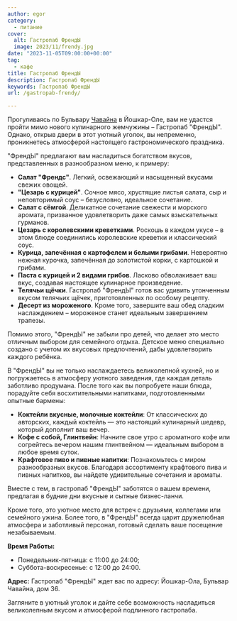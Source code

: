 ```yaml
---
author: egor
category:
  - питание
cover:
  alt: Гастропаб ФрендЫ
  image: 2023/11/frendy.jpg
date: "2023-11-05T09:00:00+00:00"
tag:
  - кафе
title: Гастропаб ФрендЫ
description: Гастропаб ФрендЫ
keywords: Гастропаб ФрендЫ
url: /gastropab-frendy/

---
```

Прогуливаясь по Бульвару [Чавайна](/pamyatnik-chavajnu/) в Йошкар-Оле, вам не удастся пройти мимо нового кулинарного жемчужины – Гастропаб "ФрендЫ". Однако, открыв двери в этот уютный уголок, вы непременно, проникнетесь атмосферой настоящего гастрономического праздника.

"ФрендЫ" предлагают вам насладиться богатством вкусов, представленных в разнообразном меню, к примеру:

- **Салат "Френдс"**. Легкий, освежающий и насыщенный вкусами свежих овощей.
- **"Цезарь с курицей"**. Сочное мясо, хрустящие листья салата, сыр и неповторимый соус – безусловно, идеальное сочетание.
- **Салат с сёмгой**. Деликатное сочетание свежести и морского аромата, призванное удовлетворить даже самых взыскательных гурманов.
- **Цезарь с королевскими креветками**. Роскошь в каждом укусе – в этом блюде соединились королевские креветки и классический соус.
- **Курица, запечённая с картофелем и белыми грибами**. Невероятно нежная курочка, запечённая до золотистой корки, с картошкой и грибами.
- **Паста с курицей и 2 видами грибов**. Ласково обволакивает ваш вкус, создавая настоящее кулинарное произведение.
- **Телячьи щёчки**. Гастропаб "ФрендЫ" готов вас удивить утонченным вкусом телячьих щёчек, приготовленных по особому рецепту.
- **Десерт из мороженого**. Кроме того, завершите ваш обед сладким наслаждением – мороженое станет идеальным завершением трапезы.

Помимо этого, "ФрендЫ" не забыли про детей, что делает это место отличным выбором для семейного отдыха. Детское меню специально создано с учетом их вкусовых предпочтений, дабы удовлетворить каждого ребёнка.

В "ФрендЫ" вы не только наслаждаетесь великолепной кухней, но и погружаетесь в атмосферу уютного заведения, где каждая деталь заботливо продумана. После того как вы попробуете наши блюда, порадуйте себя восхитительными напитками, подготовленными опытные бармены:

- **Коктейли вкусные, молочные коктейли**: От классических до авторских, каждый коктейль — это настоящий кулинарный шедевр, который дополнит ваш вечер.
- **Кофе с собой, Глинтвейн**: Начните свое утро с ароматного кофе или согрейтесь вечером нашим глинтвейном — идеальным выбором в любое время суток.
- **Крафтовое пиво и пивные напитки**: Познакомьтесь с миром разнообразных вкусов. Благодаря ассортименту крафтового пива и пивных напитков, вы найдете удивительные сочетания и ароматы.

Вместе с тем, в гастропаб "ФрендЫ" заботятся о вашем времени, предлагая в будние дни вкусные и сытные бизнес-ланчи.

Кроме того, это уютное место для встреч с друзьями, коллегами или семейного ужина. Более того, в "ФрендЫ" всегда царит дружелюбная атмосфера и заботливый персонал, готовый сделать ваше посещение незабываемым.

**Время Работы:**

- Понедельник-пятница: с 11:00 до 24:00;
- Суббота-воскресенье: с 12:00 до 24:00.

**Адрес:** Гастропаб "ФрендЫ" ждет вас по адресу: Йошкар-Ола, Бульвар Чавайна, дом 36.

Загляните в уютный уголок и дайте себе возможность насладиться великолепным вкусом и атмосферой подлинного гастропаба.
